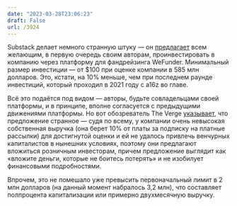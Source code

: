 ```yaml
---
date: "2023-03-28T23:06:23"
draft: False
url: /3924
---
```


Substack делает немного странную штуку — он [предлагает](https://on.substack.com/p/wefunder) всем желающим, в первую очередь своим авторам, проинвестировать в компанию через платформу для фандрейзинга WeFunder. Минимальный размер инвестиции — от $100 при оценке компании в 585 млн долларов. Это, кстати, на 10% меньше, чем при последнем раунде инвестиций, который проходил в 2021 году с a16z во главе.

Всё это подаётся под видом — авторы, будьте совладельцами своей платформы, и в принципе, вполне согласуется с предыдущими движениями платформы. Но вот обозреватель The Verge [указывает](https://www.theverge.com/2023/3/28/23660473/substack-retail-investors-revenue-profit), что предложение странное — судя по всему, у компании очень невысокая собственная выручка (она берет 10% от платы за подписку на платные рассылки) для достигнутой оценки и ей не удалось привлечь венчурных капиталистов в нынешних условиях, поэтому они предлагают вложиться розничным инвесторам, причем предложение выглядит как «вложите деньги, которые не боитесь потерять» и не изобилует финансовыми подробностями.

Впрочем, это не помешало уже превысить первоначальный лимит в 2 млн долларов (на данный момент набралось 3,2 млн), что  составляет полпроцента капитализации или примерно двухмесячную выручку.
